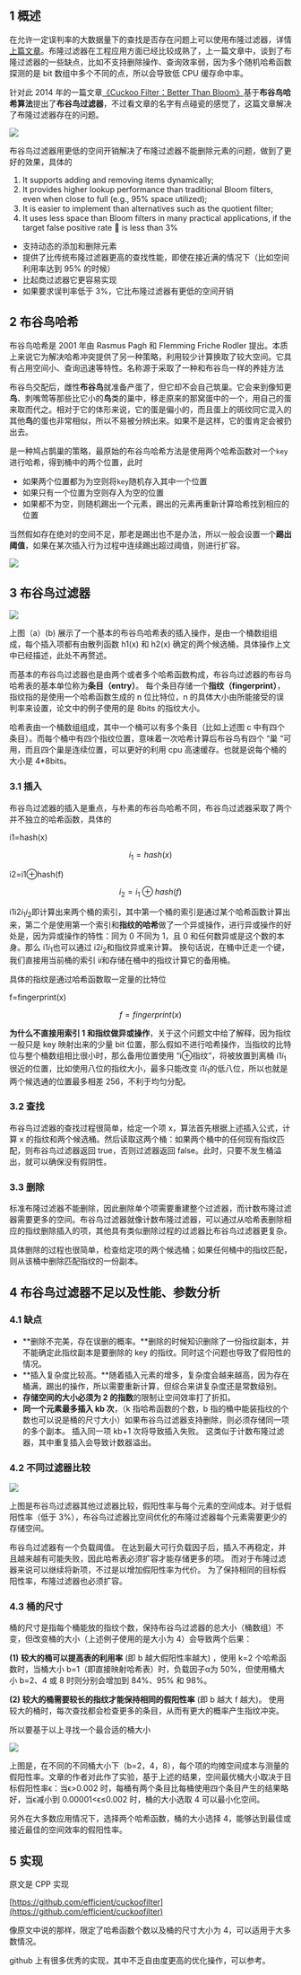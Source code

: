 ## 1 概述

在允许一定误判率的大数据量下的查找是否存在问题上可以使用布隆过滤器，详情[上篇文章](https://www.cnblogs.com/zhaodongge/p/15017574.html)。布隆过滤器在工程应用方面已经比较成熟了，上一篇文章中，谈到了布隆过滤器的一些缺点，比如不支持删除操作、查询效率弱，因为多个随机哈希函数探测的是 bit 数组中多个不同的点，所以会导致低 CPU 缓存命中率。

针对此 2014 年的一篇文章[《Cuckoo Filter：Better Than Bloom》](https://www.cs.cmu.edu/~dga/papers/cuckoo-conext2014.pdf)基于**布谷鸟哈希算法**提出了**布谷鸟过滤器**，不过看文章的名字有点碰瓷的感觉了，这篇文章解决了布隆过滤器存在的问题。

![](https://img2020.cnblogs.com/blog/1617168/202107/1617168-20210727195631388-497499607.png)

布谷鸟过滤器用更低的空间开销解决了布隆过滤器不能删除元素的问题，做到了更好的效果，具体的

1.  It supports adding and removing items dynamically;
2.  It provides higher lookup performance than traditional Bloom filters, even when close to full (e.g., 95% space utilized);
3.  It is easier to implement than alternatives such as the quotient filter;
4.  It uses less space than Bloom filters in many practical applications, if the target false positive rate  is less than 3%

*   支持动态的添加和删除元素
*   提供了比传统布隆过滤器更高的查找性能，即使在接近满的情况下（比如空间利用率达到 95% 的时候）
*   比起商过滤器它更容易实现
*   如果要求误判率低于 3%，它比布隆过滤器有更低的空间开销

## 2 布谷鸟哈希

布谷鸟哈希是 2001 年由 Rasmus Pagh 和 Flemming Friche Rodler 提出。本质上来说它为解决哈希冲突提供了另一种策略，利用较少计算换取了较大空间。它具有占用空间小、查询迅速等特性。名称源于采取了一种和布谷鸟一样的养娃方法

布谷鸟交配后，雌性**布谷鸟**就准备产蛋了，但它却不会自己筑巢。它会来到像知更**鸟**、刺嘴莺等那些比它小的**鸟**类的巢中，移走原来的那窝蛋中的一个，用自己的蛋来取而代之。相对于它的体形来说，它的蛋是偏小的，而且蛋上的斑纹同它混入的其他**鸟**的蛋也非常相似，所以不易被分辨出来。如果不是这样，它的蛋肯定会被扔出去。

是一种鸠占鹊巢的策略，最原始的布谷鸟哈希方法是使用两个哈希函数对一个`key`进行哈希，得到桶中的两个位置，此时

*   如果两个位置都为为空则将`key`随机存入其中一个位置
*   如果只有一个位置为空则存入为空的位置
*   如果都不为空，则随机踢出一个元素，踢出的元素再重新计算哈希找到相应的位置

当然假如存在绝对的空间不足，那老是踢出也不是办法，所以一般会设置一个**踢出阈值**，如果在某次插入行为过程中连续踢出超过阈值，则进行扩容。

![](https://img2020.cnblogs.com/blog/1617168/202107/1617168-20210727195627534-1821849951.png)

## 3 布谷鸟过滤器

![](https://img2020.cnblogs.com/blog/1617168/202107/1617168-20210727195625561-1153589445.jpg)

上图（a）(b) 展示了一个基本的布谷鸟哈希表的插入操作，是由一个桶数组组成，每个插入项都有由散列函数 h1(x) 和 h2(x) 确定的两个候选桶，具体操作上文中已经描述，此处不再赘述。

而基本的布谷鸟过滤器也是由两个或者多个哈希函数构成，布谷鸟过滤器的布谷鸟哈希表的基本单位称为**条目（entry）**。 每个条目存储一个**指纹（fingerprint）**，指纹指的是使用一个哈希函数生成的 n 位比特位，n 的具体大小由所能接受的误判率来设置，论文中的例子使用的是 8bits 的指纹大小。

哈希表由一个桶数组组成，其中一个桶可以有多个条目（比如上述图 c 中有四个条目）。而每个桶中有四个指纹位置，意味着一次哈希计算后布谷鸟有四个 “巢 “可用，而且四个巢是连续位置，可以更好的利用 cpu 高速缓存。也就是说每个桶的大小是 4*8bits。

### 3.1 插入

布谷鸟过滤器的插入是重点，与朴素的布谷鸟哈希不同，布谷鸟过滤器采取了两个并不独立的哈希函数，具体的

i1=hash(x)

$$i_1 = hash(x)$$

i2=i1⊕hash(f)

$$i_2= i_1 ⊕ hash(f)$$

i1i2$i_1i_2$即计算出来两个桶的索引，其中第一个桶的索引是通过某个哈希函数计算出来，第二个是使用第一个索引和**指纹的哈希**做了一个异或操作，进行异或操作的好处是，因为异或操作的特性：同为 0 不同为 1，且 0 和任何数异或是这个数的本身。那么 i1$i_1$也可以通过 i2$i_2$和指纹异或来计算。 换句话说，在桶中迁走一个键，我们直接用当前桶的索引 i$i$和存储在桶中的指纹计算它的备用桶。

具体的指纹是通过哈希函数取一定量的比特位

f=fingerprint(x)

$$f = fingerprint(x)$$

**为什么不直接用索引 1 和指纹做异或操作**，关于这个问题文中给了解释，因为指纹一般只是 key 映射出来的少量 bit 位置，那么假如不进行哈希操作，当指纹的比特位与整个桶数组相比很小时，那么备用位置使用 “i⊕指纹”，将被放置到离桶 i1$i_1$很近的位置，比如使用八位的指纹大小，最多只能改变 i1$i_1$的低八位，所以也就是两个候选通的位置最多相差 256，不利于均匀分配。

### 3.2 查找

布谷鸟过滤器的查找过程很简单，给定一个项 x，算法首先根据上述插入公式，计算 x 的指纹和两个候选桶。然后读取这两个桶：如果两个桶中的任何现有指纹匹配，则布谷鸟过滤器返回 true，否则过滤器返回 false。此时，只要不发生桶溢出，就可以确保没有假阴性。

### 3.3 删除

标准布隆过滤器不能删除，因此删除单个项需要重建整个过滤器，而计数布隆过滤器需要更多的空间。布谷鸟过滤器就像计数布隆过滤器，可以通过从哈希表删除相应的指纹删除插入的项，其他具有类似删除过程的过滤器比布谷鸟过滤器更复杂。

具体删除的过程也很简单，检查给定项的两个候选桶；如果任何桶中的指纹匹配，则从该桶中删除匹配指纹的一份副本。

## 4 布谷鸟过滤器不足以及性能、参数分析

### 4.1 缺点

*   **删除不完美，存在误删的概率。**删除的时候知识删除了一份指纹副本，并不能确定此指纹副本是要删除的 key 的指纹。同时这个问题也导致了假阳性的情况。
*   **插入复杂度比较高。**随着插入元素的增多，复杂度会越来越高，因为存在桶满，踢出的操作，所以需要重新计算，但综合来讲复杂度还是常数级别。
*   **存储空间的大小必须为 2 的指数**的限制让空间效率打了折扣。
*   **同一个元素最多插入 kb 次**，（k 指哈希函数的个数，b 指的桶中能装指纹的个数也可以说是桶的尺寸大小）如果布谷鸟过滤器支持删除，则必须存储同一项的多个副本。 插入同一项 kb+1 次将导致插入失败。 这类似于计数布隆过滤器，其中重复插入会导致计数器溢出。

### 4.2 不同过滤器比较

![](https://img2020.cnblogs.com/blog/1617168/202107/1617168-20210727195622317-1553292086.png)

上图是布谷鸟过滤器其他过滤器比较，假阳性率与每个元素的空间成本。对于低假阳性率（低于 3%），布谷鸟过滤器比空间优化的布隆过滤器每个元素需要更少的存储空间。

布谷鸟过滤器有一个负载阈值。 在达到最大可行负载因子后，插入不再稳定，并且越来越有可能失败，因此哈希表必须扩容才能存储更多的项。 而对于布隆过滤器来说可以继续将新项，不过是以增加假阳性率为代价。 为了保持相同的目标假阳性率，布隆过滤器也必须扩容。

### 4.3 桶的尺寸

桶的尺寸是指每个桶能放的指纹个数，保持布谷鸟过滤器的总大小（桶数组）不变，但改变桶的大小（上述例子使用的是大小为 4）会导致两个后果：

**(1)** **较大的桶可以提高表的利用率** (即 b 越大假阳性率越大) ，使用 k=2 个哈希函数时，当桶大小 b=1（即直接映射哈希表）时，负载因子α为 50%，但使用桶大小 b=2、4 或 8 时则分别会增加到 84%、95% 和 98%。

**(2)** **较大的桶需要较长的指纹才能保持相同的假阳性率** (即 b 越大 f 越大)。 使用较大的桶时，每次查找都会检查更多的条目，从而有更大的概率产生指纹冲突。

所以要基于以上寻找一个最合适的桶大小

![](https://img2020.cnblogs.com/blog/1617168/202107/1617168-20210727195621123-1298271867.jpg)

上图是，在不同的不同桶大小下（b=2，4，8），每个项的均摊空间成本与测量的假阳性率。文章的作者对此作了实验，基于上述的结果，空间最优桶大小取决于目标假阳性率ϵ：当ϵ>0.002 时，每桶有两个条目比每桶使用四个条目产生的结果略好，当ϵ减小到 0.00001<ϵ≤0.002 时，桶的大小选取 4 可以最小化空间。

另外在大多数应用情况下，选择两个哈希函数，桶的大小选择 4，能够达到最佳或接近最佳的空间效率的假阳性率。

## 5 实现

原文是 CPP 实现

[https://github.com/efficient/cuckoofilter](https://github.com/efficient/cuckoofilter)

像原文中说的那样，限定了哈希函数个数以及桶的尺寸大小为 4，可以适用于大多数情况。

github 上有很多优秀的实现，其中不乏自由度更高的优化操作，可以参考。